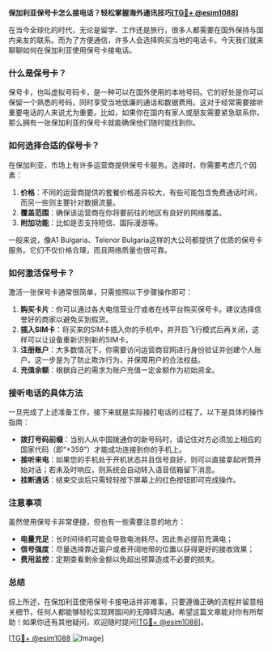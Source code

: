 **保加利亚保号卡怎么接电话？轻松掌握海外通讯技巧[[TG💪+ @esim1088](https://t.me/s/esim1088)]**

在当今全球化的时代，无论是留学、工作还是旅行，很多人都需要在国外保持与国内亲友的联系。而为了方便通信，许多人会选择购买当地的电话卡。今天我们就来聊聊如何在保加利亚使用保号卡接电话。

### 什么是保号卡？

保号卡，也叫虚拟号码卡，是一种可以在国外使用的本地号码。它的好处是你可以保留一个熟悉的号码，同时享受当地低廉的通话和数据费用。这对于经常需要接听重要电话的人来说尤为重要。比如，如果你在国内有家人或朋友需要紧急联系你，那么拥有一张保加利亚的保号卡就能确保他们随时能找到你。

### 如何选择合适的保号卡？

在保加利亚，市场上有许多运营商提供保号卡服务。选择时，你需要考虑几个因素：

1. **价格**：不同的运营商提供的套餐价格差异较大，有些可能包含免费通话时间，而另一些则主要针对数据流量。
2. **覆盖范围**：确保该运营商在你将要前往的地区有良好的网络覆盖。
3. **附加功能**：比如是否支持短信、国际漫游等。

一般来说，像A1 Bulgaria、Telenor Bulgaria这样的大公司都提供了优质的保号卡服务。它们不仅价格合理，而且网络质量也很可靠。

### 如何激活保号卡？

激活一张保号卡通常很简单，只需按照以下步骤操作即可：

1. **购买卡片**：你可以通过各大电信营业厅或者在线平台购买保号卡。建议选择信誉好的商家以避免买到假货。
2. **插入SIM卡**：将买来的SIM卡插入你的手机中，并开启飞行模式后再关闭，这样可以让设备重新识别新的SIM卡。
3. **注册账户**：大多数情况下，你需要访问运营商官网进行身份验证并创建个人账户。这一步是为了防止欺诈行为，并保障用户的合法权益。
4. **充值余额**：根据自己的需求为账户充值一定金额作为初始资金。

### 接听电话的具体方法

一旦完成了上述准备工作，接下来就是实际接打电话的过程了。以下是具体的操作指南：

- **拨打号码前缀**：当别人从中国拨通你的新号码时，请记住对方必须加上相应的国家代码（即“+359”）才能成功连接到你的手机上。
- **接听来电**：如果您的手机处于开机状态并且信号良好，则可以直接拿起听筒开始对话；若未及时响应，则系统会自动转入语音信箱留下消息。
- **挂断通话**：结束交谈后只需轻轻按下屏幕上的红色按钮即可完成操作。

### 注意事项

虽然使用保号卡非常便捷，但也有一些需要注意的地方：

- **电量充足**：长时间待机可能会导致电池耗尽，因此务必提前充满电；
- **信号强度**：尽量选择靠近窗户或者开阔地带的位置以获得更好的接收效果；
- **费用监控**：定期查看剩余金额以免超出预算造成不必要的损失。

### 总结

综上所述，在保加利亚使用保号卡接电话并非难事，只要遵循正确的流程并留意相关细节，任何人都能够轻松实现跨国间的无障碍沟通。希望这篇文章能对你有所帮助！如果你还有其他疑问，欢迎随时提问[[TG💪+ @esim1088](https://t.me/s/esim1088)]。

[[TG💪+ @esim1088](https://t.me/s/esim1088) ![Image](https://i.postimg.cc/4NQfJmqS/Snipaste-2025-05-13-00-14-12.png)]